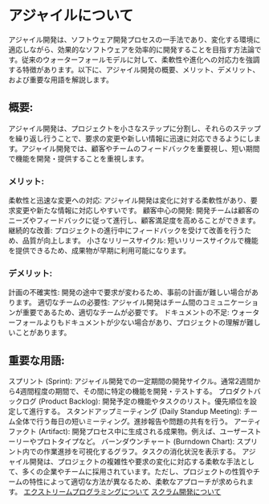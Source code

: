 # アジャイルについて
アジャイル開発は、ソフトウェア開発プロセスの一手法であり、変化する環境に適応しながら、効果的なソフトウェアを効率的に開発することを目指す方法論です。従来のウォーターフォールモデルに対して、柔軟性や進化への対応力を強調する特徴があります。以下に、アジャイル開発の概要、メリット、デメリット、および重要な用語を解説します。

## 概要:
アジャイル開発は、プロジェクトを小さなステップに分割し、それらのステップを繰り返し行うことで、要求の変更や新しい情報に迅速に対応できるようにします。アジャイル開発では、顧客やチームのフィードバックを重要視し、短い期間で機能を開発・提供することを重視します。

### メリット:

柔軟性と迅速な変更への対応: アジャイル開発は変化に対する柔軟性があり、要求変更や新たな情報に対応しやすいです。
顧客中心の開発: 開発チームは顧客のニーズやフィードバックに従って進行し、顧客満足度を高めることができます。
継続的な改善: プロジェクトの進行中にフィードバックを受けて改善を行うため、品質が向上します。
小さなリリースサイクル: 短いリリースサイクルで機能を提供できるため、成果物が早期に利用可能になります。

### デメリット:

計画の不確実性: 開発の途中で要求が変わるため、事前の計画が難しい場合があります。
適切なチームの必要性: アジャイル開発はチーム間のコミュニケーションが重要であるため、適切なチームが必要です。
ドキュメントの不足: ウォーターフォールよりもドキュメントが少ない場合があり、プロジェクトの理解が難しいことがあります。

## 重要な用語:

スプリント (Sprint): アジャイル開発での一定期間の開発サイクル。通常2週間から4週間程度の期間で、その間に特定の機能を開発・テストする。
プロダクトバックログ (Product Backlog): 開発予定の機能やタスクのリスト。優先順位を設定して進行する。
スタンドアップミーティング (Daily Standup Meeting): チーム全体で行う毎日の短いミーティング。進捗報告や問題の共有を行う。
アーティファクト (Artifact): 開発プロセス中に生成される成果物。例えば、ユーザーストーリーやプロトタイプなど。
バーンダウンチャート (Burndown Chart): スプリント内での作業進捗を可視化するグラフ。タスクの消化状況を表示する。
アジャイル開発は、プロジェクトの複雑性や要求の変化に対応する柔軟な手法として、多くの企業やチームに採用されています。ただし、プロジェクトの性質やチームの特性によって適切な方法が異なるため、柔軟なアプローチが求められます。
[エクストリームプログラミングについて](extrame.md/)
[スクラム開発について](Scrum.md/)